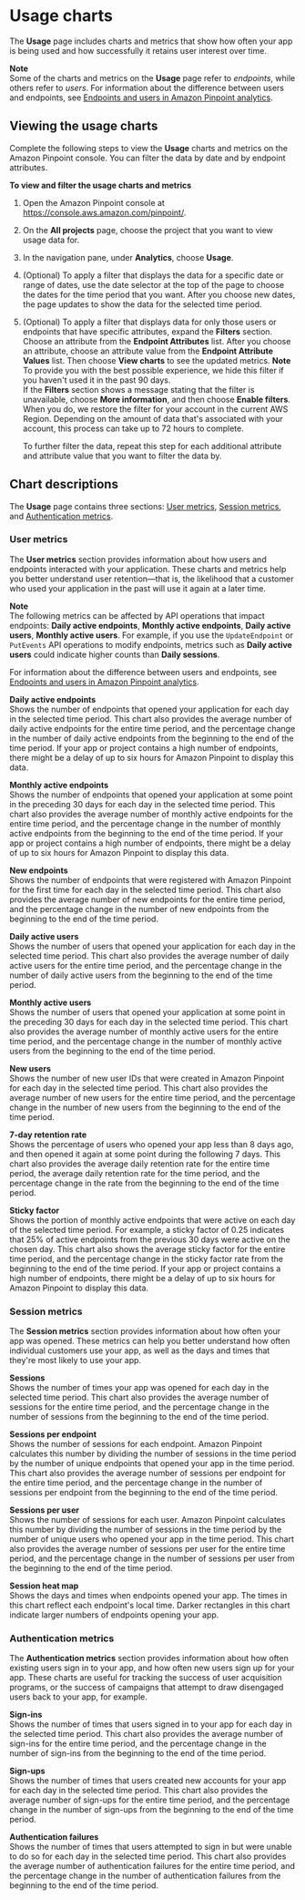 # Usage charts<a name="analytics-usage"></a>

The **Usage** page includes charts and metrics that show how often your app is being used and how successfully it retains user interest over time\.

**Note**  
Some of the charts and metrics on the **Usage** page refer to *endpoints*, while others refer to *users*\. For information about the difference between users and endpoints, see [Endpoints and users in Amazon Pinpoint analytics](analytics-charts.md#analytics-endpoints-users)\.

## Viewing the usage charts<a name="analytics-usage-view"></a>

Complete the following steps to view the **Usage** charts and metrics on the Amazon Pinpoint console\. You can filter the data by date and by endpoint attributes\.

**To view and filter the usage charts and metrics**

1. Open the Amazon Pinpoint console at [https://console\.aws\.amazon\.com/pinpoint/](https://console.aws.amazon.com/pinpoint/)\.

1. On the **All projects** page, choose the project that you want to view usage data for\.

1. In the navigation pane, under **Analytics**, choose **Usage**\.

1. \(Optional\) To apply a filter that displays the data for a specific date or range of dates, use the date selector at the top of the page to choose the dates for the time period that you want\. After you choose new dates, the page updates to show the data for the selected time period\.

1. \(Optional\) To apply a filter that displays data for only those users or endpoints that have specific attributes, expand the **Filters** section\. Choose an attribute from the **Endpoint Attributes** list\. After you choose an attribute, choose an attribute value from the **Endpoint Attribute Values** list\. Then choose **View charts** to see the updated metrics\.
**Note**  
To provide you with the best possible experience, we hide this filter if you haven't used it in the past 90 days\.  
If the **Filters** section shows a message stating that the filter is unavailable, choose **More information**, and then choose **Enable filters**\. When you do, we restore the filter for your account in the current AWS Region\. Depending on the amount of data that's associated with your account, this process can take up to 72 hours to complete\.

   To further filter the data, repeat this step for each additional attribute and attribute value that you want to filter the data by\.

## Chart descriptions<a name="analytics-usage-description"></a>

The **Usage** page contains three sections: [User metrics](#analytics-usage-description-users), [Session metrics](#analytics-usage-description-sessions), and [Authentication metrics](#analytics-usage-description-authentication)\.

### User metrics<a name="analytics-usage-description-users"></a>

The **User metrics** section provides information about how users and endpoints interacted with your application\. These charts and metrics help you better understand user retention—that is, the likelihood that a customer who used your application in the past will use it again at a later time\.

**Note**  
The following metrics can be affected by API operations that impact endpoints: **Daily active endpoints**, **Monthly active endpoints**, **Daily active users**, **Monthly active users**\. For example, if you use the `UpdateEndpoint` or `PutEvents` API operations to modify endpoints, metrics such as **Daily active users** could indicate higher counts than **Daily sessions**\.

For information about the difference between users and endpoints, see [Endpoints and users in Amazon Pinpoint analytics](analytics-charts.md#analytics-endpoints-users)\.

**Daily active endpoints**  
Shows the number of endpoints that opened your application for each day in the selected time period\. This chart also provides the average number of daily active endpoints for the entire time period, and the percentage change in the number of daily active endpoints from the beginning to the end of the time period\. If your app or project contains a high number of endpoints, there might be a delay of up to six hours for Amazon Pinpoint to display this data\.

**Monthly active endpoints**  
Shows the number of endpoints that opened your application at some point in the preceding 30 days for each day in the selected time period\. This chart also provides the average number of monthly active endpoints for the entire time period, and the percentage change in the number of monthly active endpoints from the beginning to the end of the time period\. If your app or project contains a high number of endpoints, there might be a delay of up to six hours for Amazon Pinpoint to display this data\.

**New endpoints**  
Shows the number of endpoints that were registered with Amazon Pinpoint for the first time for each day in the selected time period\. This chart also provides the average number of new endpoints for the entire time period, and the percentage change in the number of new endpoints from the beginning to the end of the time period\. 

**Daily active users**  
Shows the number of users that opened your application for each day in the selected time period\. This chart also provides the average number of daily active users for the entire time period, and the percentage change in the number of daily active users from the beginning to the end of the time period\.

**Monthly active users**  
Shows the number of users that opened your application at some point in the preceding 30 days for each day in the selected time period\. This chart also provides the average number of monthly active users for the entire time period, and the percentage change in the number of monthly active users from the beginning to the end of the time period\. 

**New users**  
Shows the number of new user IDs that were created in Amazon Pinpoint for each day in the selected time period\. This chart also provides the average number of new users for the entire time period, and the percentage change in the number of new users from the beginning to the end of the time period\.

**7\-day retention rate**  
Shows the percentage of users who opened your app less than 8 days ago, and then opened it again at some point during the following 7 days\. This chart also provides the average daily retention rate for the entire time period, the average daily retention rate for the time period, and the percentage change in the rate from the beginning to the end of the time period\.

**Sticky factor**  
Shows the portion of monthly active endpoints that were active on each day of the selected time period\. For example, a sticky factor of 0\.25 indicates that 25% of active endpoints from the previous 30 days were active on the chosen day\. This chart also shows the average sticky factor for the entire time period, and the percentage change in the sticky factor rate from the beginning to the end of the time period\. If your app or project contains a high number of endpoints, there might be a delay of up to six hours for Amazon Pinpoint to display this data\.

### Session metrics<a name="analytics-usage-description-sessions"></a>

The **Session metrics** section provides information about how often your app was opened\. These metrics can help you better understand how often individual customers use your app, as well as the days and times that they're most likely to use your app\.

**Sessions**  
Shows the number of times your app was opened for each day in the selected time period\. This chart also provides the average number of sessions for the entire time period, and the percentage change in the number of sessions from the beginning to the end of the time period\.

**Sessions per endpoint**  
Shows the number of sessions for each endpoint\. Amazon Pinpoint calculates this number by dividing the number of sessions in the time period by the number of unique endpoints that opened your app in the time period\. This chart also provides the average number of sessions per endpoint for the entire time period, and the percentage change in the number of sessions per endpoint from the beginning to the end of the time period\.

**Sessions per user**  
Shows the number of sessions for each user\. Amazon Pinpoint calculates this number by dividing the number of sessions in the time period by the number of unique users who opened your app in the time period\. This chart also provides the average number of sessions per user for the entire time period, and the percentage change in the number of sessions per user from the beginning to the end of the time period\.

**Session heat map**  
Shows the days and times when endpoints opened your app\. The times in this chart reflect each endpoint's local time\. Darker rectangles in this chart indicate larger numbers of endpoints opening your app\.

### Authentication metrics<a name="analytics-usage-description-authentication"></a>

The **Authentication metrics** section provides information about how often existing users sign in to your app, and how often new users sign up for your app\. These charts are useful for tracking the success of user acquisition programs, or the success of campaigns that attempt to draw disengaged users back to your app, for example\.

**Sign\-ins**  
Shows the number of times that users signed in to your app for each day in the selected time period\. This chart also provides the average number of sign\-ins for the entire time period, and the percentage change in the number of sign\-ins from the beginning to the end of the time period\.

**Sign\-ups**  
Shows the number of times that users created new accounts for your app for each day in the selected time period\. This chart also provides the average number of sign\-ups for the entire time period, and the percentage change in the number of sign\-ups from the beginning to the end of the time period\.

**Authentication failures**  
Shows the number of times that users attempted to sign in but were unable to do so for each day in the selected time period\. This chart also provides the average number of authentication failures for the entire time period, and the percentage change in the number of authentication failures from the beginning to the end of the time period\.